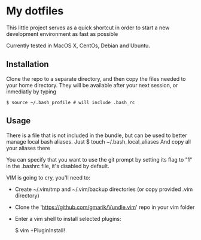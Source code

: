 # My dotfiles

This little project serves as a quick shortcut in order to start a new development environment as fast as possible

Currently tested in MacOS X, CentOs, Debian and Ubuntu.

## Installation

Clone the repo to a separate directory, and then copy the files needed to your home directory.
They will be available after your next session, or inmediatly by typing

	$ source ~/.bash_profile # will include .bash_rc

## Usage

There is a file that is not included in the bundle, but can be used to better manage local bash aliases.
Just 
	$ touch ~/.bash_local_aliases
And copy all your aliases there

You can specify that you want to use the git prompt by setting its flag to "1" in the .bashrc file, it's disabled by default.

VIM is going to cry, you'll need to:
* Create ~/.vim/tmp and ~/.vim/backup directories (or copy provided .vim directory)
* Clone the 'https://github.com/gmarik/Vundle.vim' repo in your vim folder
* Enter a vim shell to install selected plugins:
	
	$ vim +PluginInstall!
